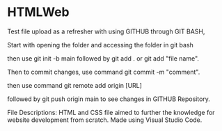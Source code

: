 # HTMLWeb

Test file upload as a refresher with using GITHUB through GIT BASH, 

Start with opening the folder and accessing the folder in git bash

then use git init -b main followed by git add . or git add "file name".

Then to commit changes, use command git commit -m "comment".

then use command  git remote add origin [URL]

followed by git push origin main to see changes in GITHUB Repository.


File Descriptions:
HTML and CSS file aimed to further the knowledge for website development from scratch. Made using Visual Studio Code.
